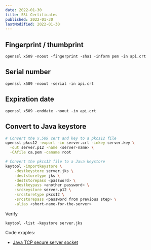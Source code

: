 ```yaml
---
date: 2022-01-30
title: SSL Certificates
published: 2022-01-30
lastModified: 2022-01-30
---
```


## Fingerprint / thumbprint

```
openssl x509 -noout -fingerprint -sha1 -inform pem -in api.crt
```

## Serial number

```
openssl x509 -noout -serial -in api.crt
```

## Expiration date

```
openssl x509 -enddate -noout -in api.crt
```

## Convert to Java keystore

```bash
# Convert the x.509 cert and key to a pkcs12 file
openssl pkcs12 -export -in server.crt -inkey server.key \
  -out server.p12 -name <server-name> \
  -CAfile ca.pem -caname root

# Convert the pkcs12 file to a Java keystore
keytool -importkeystore \
    -destkeystore server.jks \
    -deststoretype jks \
    -deststorepass <password> \
    -destkeypass <another password> \
    -srckeystore server.p12 \
    -srcstoretype pkcs12 \
    -srcstorepass <password from previous step> \
    -alias <short-name-for-the-server>
```

Verify

```
keytool -list -keystore server.jks
```

Code exaples:

- [Java TCP secure server socket](/code/java/java-tcp-secure-server-socket)